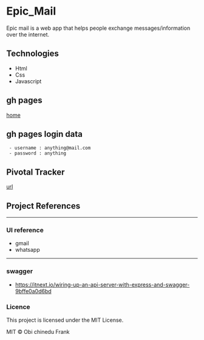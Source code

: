 # Epic_Mail

Epic mail is a web app that helps people exchange
messages/information over the internet.

## Technologies
 - Html
 - Css
 - Javascript

## gh pages
[home](https://frankchinedu.github.io/Epic_Mail/UI/index.html)

## gh pages login data 
```
 - username : anything@mail.com
 - password : anything
```

## Pivotal Tracker
  [url](https://www.pivotaltracker.com/n/projects/2315126)


## Project References
 - - -
### UI reference
 - gmail
 - whatsapp
- - -
### swagger 
 - https://itnext.io/wiring-up-an-api-server-with-express-and-swagger-9bffe0a0d6bd


### Licence
This project is licensed under the MIT License.

MIT © Obi chinedu Frank
